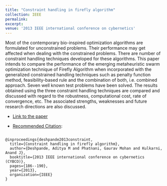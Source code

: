 ```yaml
---
title: "Constraint handling in firefly algorithm"
collection: IEEE
permalink:
excerpt:
venue: '2013 IEEE international conference on cybernetics'
---
```



Most of the contemporary bio-inspired optimization algorithms are formulated for unconstrained problems. Their performance may get affected when dealing with the constrained problems. There are number of constraint handling techniques developed for these algorithms. This paper intends to compare the performance of the emerging metaheuristic swarm optimization technique of Firefly Algorithm when incorporated with the generalized constrained handling techniques such as penalty function method, feasibility-based rule and the combination of both, i.e. combined approach. Seven well known test problems have been solved. The results obtained using the three constraint handling techniques are compared and discussed with regard to the robustness, computational cost, rate of convergence, etc. The associated strengths, weaknesses and future research directions are also discussed.

* [Link to the paper](https://ieeexplore.ieee.org/document/6617447)


* [Recommended Citation](https://scholar.googleusercontent.com/scholar.bib?q=info:1t9ye1Mn310J:scholar.google.com/&output=citation&scisig=AAGBfm0AAAAAXNehHN1khv1rraib6fp1hu0Ox75mGt3d&scisf=4&ct=citation&cd=-1&hl=en):

<code>
@inproceedings{deshpande2013constraint,
  title={Constraint handling in firefly algorithm},
  author={Deshpande, Aditya M and Phatnani, Gaurav Mohan and Kulkarni, Anand J},
  booktitle={2013 IEEE international conference on cybernetics (CYBCO)},
  pages={186--190},
  year={2013},
  organization={IEEE}
}
</code>
